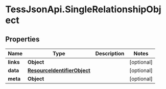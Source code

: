 # TessJsonApi.SingleRelationshipObject

## Properties

Name | Type | Description | Notes
------------ | ------------- | ------------- | -------------
**links** | **Object** |  | [optional] 
**data** | [**ResourceIdentifierObject**](ResourceIdentifierObject.md) |  | [optional] 
**meta** | **Object** |  | [optional] 


